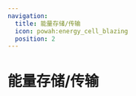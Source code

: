 ```yaml
---
navigation:
  title: 能量存储/传输
  icon: powah:energy_cell_blazing
  position: 2
---
```


# 能量存储/传输

<SubPages />